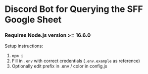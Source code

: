 # Discord Bot for Querying the SFF Google Sheet

### Requires Node.js version >= 16.6.0

Setup instructions:
1. `npm i`
2. Fill in `.env` with correct credentials (`.env.example` as reference)
3. Optionally edit prefix in .env / color in config.js
